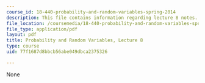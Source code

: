 ```yaml
---
course_id: 18-440-probability-and-random-variables-spring-2014
description: This file contains information regarding lecture 8 notes.
file_location: /coursemedia/18-440-probability-and-random-variables-spring-2014/77f1687d8bbcb56abe049dbca2375326_MIT18_440S14_Lecture8.pdf
file_type: application/pdf
layout: pdf
title: Probability and Random Variables, Lecture 8
type: course
uid: 77f1687d8bbcb56abe049dbca2375326

---
```

None